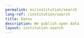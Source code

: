 ```yaml
---
permalink: es/institution/search
lang-ref: /institution/search
title: Datos
description: We publish open data
layout: institution-search
---
```


